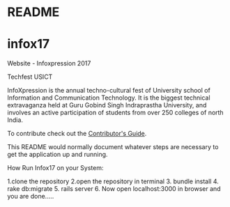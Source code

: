 # README

# infox17
Website - Infoxpression 2017

Techfest USICT

InfoXpression is the annual techno-cultural fest of University school of Information and Communication Technology. It is the biggest technical extravaganza held at Guru Gobind Singh Indraprastha University, and involves an active participation of students from over 250 colleges of north India.

To contribute check out the [Contributor's Guide][COGG]. 

[COGG]: /contribution-guide.md


This README would normally document whatever steps are necessary to get the
application up and running.

How Run Infox17 on your System:

1.clone the repository
2.open the repository in terminal
3. bundle install
4. rake db:migrate
5. rails server
6. Now open localhost:3000 in browser and you are done.....

